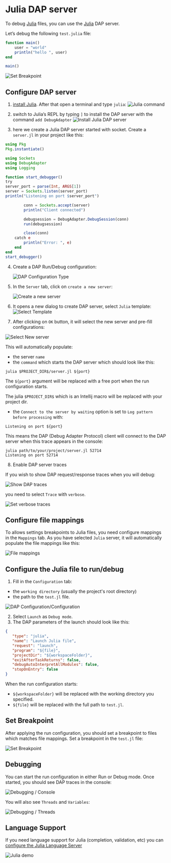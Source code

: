 # Julia DAP server

To debug [Julia](https://julialang.org/) files, you can use the [Julia](https://github.com/julia-vscode/DebugAdapter.jl) DAP server.

Let’s debug the following `test.julia` file:

```julia
function main()
    user = "world"
    println("hello ", user)
end

main()
```

![Set Breakpoint](../images/julia/set_breakpoint.png)

## Configure DAP server

1. [install Julia](https://julialang.org/downloads/). After that open a terminal and type `julia`:
   ![Julia command](../images/julia/julia_command.png)

2. switch to Julia’s REPL by typing `]` to install the DAP server with the command `add DebugAdapter`
   ![Install Julia DAP server](../images/julia/julia_dap_install.png)

3. here we create a Julia DAP server started with socket. Create a `server.jl` in your project like this:

```julia
using Pkg
Pkg.instantiate()

using Sockets
using DebugAdapter
using Logging

function start_debugger()
try
server_port = parse(Int, ARGS[1])
server = Sockets.listen(server_port)
println("Listening on port $server_port")

        conn = Sockets.accept(server)
        println("Client connected")

        debugsession = DebugAdapter.DebugSession(conn)
        run(debugsession)

        close(conn)
    catch e
        println("Error: ", e)
    end
end
start_debugger()
```

4. Create a DAP Run/Debug configuration:

   ![DAP Configuration Type](../images/DAP_config_type.png)

5. In the `Server` tab, click on `create a new server`:

   ![Create a new server](../images/DAP_server_create_link.png)

6. It opens a new dialog to create DAP server, select `Julia` template:
   ![Select Template](../images/julia/select_template.png)

7. After clicking on `OK` button, it will select the new server and pre-fill configurations:

 ![Select New server](../images/julia/select_new_server.png)

This will automatically populate:

* the server `name`
* the `command` which starts the DAP server which should look like this:

```
julia $PROJECT_DIR$/server.jl ${port}
```

The `${port}` argument will be replaced with a free port when the run configuration starts.

The julia `$PROJECT_DIR$` which is an Intellij macro will be replaced with your project dir.

* the `Connect to the server by waiting` option is set to `Log pattern before processing` with:

 ```
 Listening on port ${port}
```

This means the DAP (Debug Adapter Protocol) client will connect to the DAP server when this trace appears in the console:

```
julia path/to/your/project/server.jl 52714
Listening on port 52714
```

8. Enable DAP server traces

If you wish to show DAP request/response traces when you will debug:

![Show DAP traces](../images/julia/traces_in_console.png)

you need to select `Trace` with `verbose`.

![Set verbose traces](../images/julia/set_traces.png)

## Configure file mappings

To allows settings breakpoints to Julia files, you need configure mappings in the `Mappings` tab.
As you have selected `Julia` server, it will automatically populate the file mappings like this:

![File mappings](../images/julia/file_mappings.png)

## Configure the Julia file to run/debug

1. Fill in the `Configuration` tab:

- the `working directory` (usually the project's root directory)
- the path to the `test.jl` file.

![DAP Configuration/Configuration](../images/julia/configuration_tab.png)

2. Select `Launch` as `Debug mode`.
3. The DAP parameters of the launch should look like this:

```json
{
   "type": "julia",
   "name": "Launch Julia file",
   "request": "launch",
   "program": "${file}",
   "projectDir": "${workspaceFolder}",
   "exitAfterTaskReturns": false,
   "debugAutoInterpretAllModules": false,
   "stopOnEntry": false
}
```

When the run configuration starts:

- `${workspaceFolder}` will be replaced with the working directory you specified.
- `${file}` will be replaced with the full path to `test.jl`.

## Set Breakpoint

After applying the run configuration, you should set a breakpoint to files which matches file mappings.
Set a breakpoint in the `test.jl` file:

![Set Breakpoint](../images/julia/set_breakpoint.png)

## Debugging

You can start the run configuration in either Run or Debug mode. Once started, you should see DAP traces in the console:

![Debugging / Console](../images/julia/debug_console_tab.png)

You will also see `Threads` and `Variables`:

![Debugging / Threads](../images/julia/debug_threads_tab.png)

## Language Support

If you need language support for Julia (completion, validation, etc) you can [configure the Julia Language Server](../../user-defined-ls/julia.md)

![Julia demo](../../images/user-defined-ls/julia/demo_ls.gif)